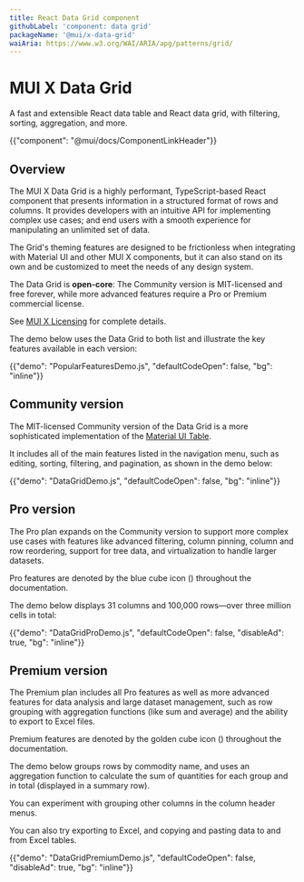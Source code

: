 ```yaml
---
title: React Data Grid component
githubLabel: 'component: data grid'
packageName: '@mui/x-data-grid'
waiAria: https://www.w3.org/WAI/ARIA/apg/patterns/grid/
---
```


# MUI X Data Grid

<p class="description">A fast and extensible React data table and React data grid, with filtering, sorting, aggregation, and more.</p>

{{"component": "@mui/docs/ComponentLinkHeader"}}

## Overview

The MUI X Data Grid is a highly performant, TypeScript-based React component that presents information in a structured format of rows and columns.
It provides developers with an intuitive API for implementing complex use cases; and end users with a smooth experience for manipulating an unlimited set of data.

The Grid's theming features are designed to be frictionless when integrating with Material UI and other MUI X components, but it can also stand on its own and be customized to meet the needs of any design system.

The Data Grid is **open-core**: The Community version is MIT-licensed and free forever, while more advanced features require a Pro or Premium commercial license.

See [MUI X Licensing](/x/introduction/licensing/) for complete details.

The demo below uses the Data Grid to both list and illustrate the key features available in each version:

{{"demo": "PopularFeaturesDemo.js", "defaultCodeOpen": false, "bg": "inline"}}

## Community version

The MIT-licensed Community version of the Data Grid is a more sophisticated implementation of the [Material UI Table](/material-ui/react-table/).

It includes all of the main features listed in the navigation menu, such as editing, sorting, filtering, and pagination, as shown in the demo below:

{{"demo": "DataGridDemo.js", "defaultCodeOpen": false, "bg": "inline"}}

## Pro version [<span class="plan-pro"></span>](/x/introduction/licensing/#pro-plan 'Pro plan')

The Pro plan expands on the Community version to support more complex use cases with features like advanced filtering, column pinning, column and row reordering, support for tree data, and virtualization to handle larger datasets.

Pro features are denoted by the blue cube icon (<span class="plan-pro"></span>) throughout the documentation.

The demo below displays 31 columns and 100,000 rows—over three million cells in total:

{{"demo": "DataGridProDemo.js", "defaultCodeOpen": false, "disableAd": true, "bg": "inline"}}

## Premium version [<span class="plan-premium"></span>](/x/introduction/licensing/#premium-plan 'Premium plan')

The Premium plan includes all Pro features as well as more advanced features for data analysis and large dataset management, such as row grouping with aggregation functions (like sum and average) and the ability to export to Excel files.

Premium features are denoted by the golden cube icon (<span class="plan-premium"></span>) throughout the documentation.

The demo below groups rows by commodity name, and uses an aggregation function to calculate the sum of quantities for each group and in total (displayed in a summary row).

You can experiment with grouping other columns in the column header menus.

You can also try exporting to Excel, and copying and pasting data to and from Excel tables.

{{"demo": "DataGridPremiumDemo.js", "defaultCodeOpen": false, "disableAd": true, "bg": "inline"}}
